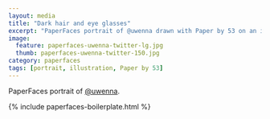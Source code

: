 ```yaml
---
layout: media
title: "Dark hair and eye glasses"
excerpt: "PaperFaces portrait of @uwenna drawn with Paper by 53 on an iPad."
image: 
  feature: paperfaces-uwenna-twitter-lg.jpg
  thumb: paperfaces-uwenna-twitter-150.jpg
category: paperfaces
tags: [portrait, illustration, Paper by 53]
---
```


PaperFaces portrait of [@uwenna](http://twitter.com/uwenna).

{% include paperfaces-boilerplate.html %}